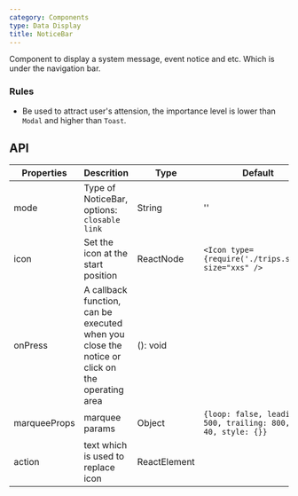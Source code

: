 ```yaml
---
category: Components
type: Data Display
title: NoticeBar
---
```


Component to display a system message, event notice and etc. Which is under the navigation bar.

### Rules

- Be used to attract user's attension, the importance level is lower than `Modal` and higher than `Toast`.

## API

Properties | Descrition | Type | Default
-----------|------------|------|--------
| mode    | Type of NoticeBar, options: `closable` `link`   | String |  ''  |
| icon    | Set the icon at the start position  |  ReactNode | `<Icon type={require('./trips.svg')} size="xxs" />`|
| onPress | A callback function, can be executed when you close the notice or click on the operating area   | (): void |   |
| marqueeProps | marquee params | Object | `{loop: false, leading: 500, trailing: 800, fps: 40, style: {}}`  |
| action | text which is used to replace icon | ReactElement | |
